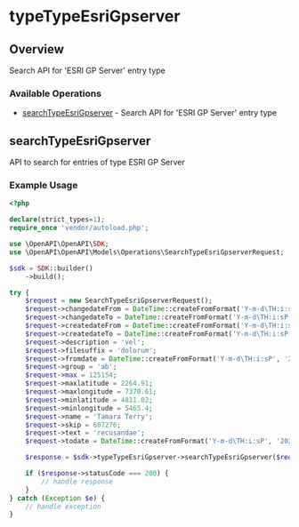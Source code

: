 # typeTypeEsriGpserver

## Overview

Search API for 'ESRI GP Server' entry type

### Available Operations

* [searchTypeEsriGpserver](#searchtypeesrigpserver) - Search API for 'ESRI GP Server' entry type

## searchTypeEsriGpserver

API to search for entries of type ESRI GP Server

### Example Usage

```php
<?php

declare(strict_types=1);
require_once 'vendor/autoload.php';

use \OpenAPI\OpenAPI\SDK;
use \OpenAPI\OpenAPI\Models\Operations\SearchTypeEsriGpserverRequest;

$sdk = SDK::builder()
    ->build();

try {
    $request = new SearchTypeEsriGpserverRequest();
    $request->changedateFrom = DateTime::createFromFormat('Y-m-d\TH:i:sP', '2021-08-21T00:52:09.696Z');
    $request->changedateTo = DateTime::createFromFormat('Y-m-d\TH:i:sP', '2022-01-07T15:32:11.672Z');
    $request->createdateFrom = DateTime::createFromFormat('Y-m-d\TH:i:sP', '2022-11-11T12:25:57.456Z');
    $request->createdateTo = DateTime::createFromFormat('Y-m-d\TH:i:sP', '2022-05-17T17:41:13.405Z');
    $request->description = 'vel';
    $request->filesuffix = 'dolorum';
    $request->fromdate = DateTime::createFromFormat('Y-m-d\TH:i:sP', '2022-01-26T09:43:06.454Z');
    $request->group = 'ab';
    $request->max = 125154;
    $request->maxlatitude = 2264.91;
    $request->maxlongitude = 7370.61;
    $request->minlatitude = 4811.02;
    $request->minlongitude = 5465.4;
    $request->name = 'Tamara Terry';
    $request->skip = 607276;
    $request->text = 'recusandae';
    $request->todate = DateTime::createFromFormat('Y-m-d\TH:i:sP', '2022-01-10T04:51:48.901Z');

    $response = $sdk->typeTypeEsriGpserver->searchTypeEsriGpserver($request);

    if ($response->statusCode === 200) {
        // handle response
    }
} catch (Exception $e) {
    // handle exception
}
```
